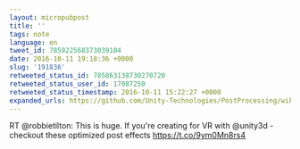 ```yaml
---
layout: micropubpost
title: ''
tags: note
language: en
tweet_id: 785922568373039104
date: 2016-10-11 19:18:36 +0000
slug: '191836'
retweeted_status_id: 785863138730270720
retweeted_status_user_id: 17087250
retweeted_status_timestamp: 2016-10-11 15:22:27 +0000
expanded_urls: https://github.com/Unity-Technologies/PostProcessing/wiki,https://github.com/Unity-Technologies/PostProcessing/wiki
---
```

RT @robbietilton: This is huge. If you're creating for VR  with @unity3d - checkout these optimized post effects https://t.co/9ym0Mn8rs4
